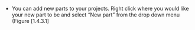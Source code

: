 

-   You can add new parts to your projects. Right click where you would
    like your new part to be and select &ldquo;New part&rdquo; from the drop down
    menu (Figure&nbsp;[1.4.3.1]